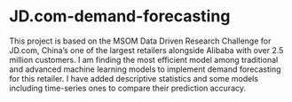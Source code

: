 # JD.com-demand-forecasting
This project is based on the MSOM Data Driven Research Challenge for JD.com, China’s one of the largest retailers alongside Alibaba with over 2.5 million customers. I am finding the most efficient model among traditional and advanced machine learning models to implement demand forecasting for this retailer. I have added descriptive statistics and some models including time-series ones to compare their prediction accuracy.
